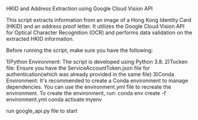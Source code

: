 HKID and Address Extraction using Google Cloud Vision API

 This script extracts information from an image of a Hong Kong Identity Card (HKID) and an address proof letter. It utilizes the Google Cloud Vision API for Optical Character Recognition (OCR) and performs data validation on the extracted HKID information.

Before running the script, make sure you have the following:

1)Python Environment: The script is developed using Python 3.8.
2)Tocken file: Ensure you have the ServiceAccountToken.json file for authentication(which was already provided in the same file)
3)Conda Environment: It's recommended to create a Conda environment to manage dependencies. You can use the environment.yml file to recreate the environment. 
    To create the environment, run:
    conda env create -f environment.yml
    conda activate myenv

run google_api.py file to start



